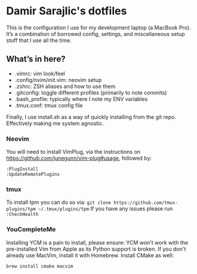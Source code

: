 # Damir Sarajlic's dotfiles

This is the configuration I use for my development laptop (a MacBook Pro). It’s a combination of borrowed config, settings, and miscellaneous setup stuff that I use all the time.

## What’s in here?

* .vimrc: vim look/feel
* .config/nvim/init.vim: neovim setup
* .zshrc: ZSH aliases and how to use them
* .gitconfig: toggle different profiles (primarily to note commits)
* .bash_profile: typically where I note my ENV variables
* .tmux.conf: tmux config file

Finally, I use install.sh as a way of quickly installing from the git repo. Effectively making me system agnostic.

### Neovim

You will need to install VimPlug, via the instructions on
https://github.com/junegunn/vim-plug#usage, followed by:
```
:PlugInstall
:UpdateRemotePlugins
```

### tmux

To install tpm you can do so via: `git clone https://github.com/tmux-plugins/tpm
~/.tmux/plugins/tpm`
If you have any issues please run `:CheckHealth`

### YouCompleteMe

Installing YCM is a pain to install, please ensure:
YCM won't work with the pre-installed Vim from Apple as its Python support is
broken. If you don't already use MacVim, install it with Homebrew. Install CMake
as well:
```
brew install cmake macvim
```
